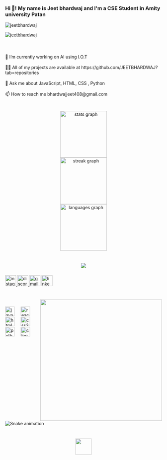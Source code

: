 <br clear="both">

<h3 align="left">Hi 👋! My name is Jeet bhardwaj and I'm a CSE Student in Amity university Patan</h3>

<p align="left"> <img src="https://komarev.com/ghpvc/?username=jeetbhardwaj&label=Profile%20views&color=0e75b6&style=flat" alt="jeetbhardwaj" /> </p>

<p align="left"> <a href="https://github.com/ryo-ma/github-profile-trophy"><img src="https://github-profile-trophy.vercel.app/?username=jeetbhardwaj" alt="jeetbhardwaj" /></a> </p>

###

<br clear="both">

<p align="left">🔭 I’m currently working on AI using I.O.T<br><br>👨‍💻 All of my projects are available at https://github.com/JEETBHARDWAJ?tab=repositories<br><br>💬 Ask me about JavaScript, HTML, CSS , Python<br><br>📫 How to reach me bhardwajjeet408@gmail.com</p>

###

<br clear="both">

<div align="center">
  <img src="https://github-readme-stats.vercel.app/api?username=JEETBHARDWAJ&hide_title=false&hide_rank=false&show_icons=true&include_all_commits=true&count_private=true&disable_animations=false&theme=radical&locale=en&hide_border=false" height="150" alt="stats graph" /> <br>
  <img src="https://streak-stats.demolab.com?user=JEETBHARDWAJ&locale=en&mode=daily&theme=radical&hide_border=false&border_radius=5" height="150" alt="streak graph" /> <br>
  <img src="https://github-readme-stats.vercel.app/api/top-langs?username=JEETBHARDWAJ&locale=en&hide_title=false&layout=compact&card_width=320&langs_count=5&theme=radical&hide_border=true" height="150" alt="languages graph"  />
</div>

###

<br clear="both">

<div align="center">
  <img src="https://profile-counter.glitch.me/JEETBHARDWAJ/count.svg?"  />
</div>

###

<div align="left">
  <a href="https://www.instagram.com/jeet_bhardwaj295/" target="_blank">
    <img src="https://img.shields.io/static/v1?message=Instagram&logo=instagram&label=&color=E4405F&logoColor=white&labelColor=&style=for-the-badge" height="35" alt="instagram logo"  />
  </a>
  <a href="https://discord.com/channels/@me" target="_blank">
    <img src="https://img.shields.io/static/v1?message=Discord&logo=discord&label=&color=7289DA&logoColor=white&labelColor=&style=for-the-badge" height="35" alt="discord logo"  />
  </a>
  <img src="https://img.shields.io/static/v1?message=Gmail&logo=gmail&label=&color=D14836&logoColor=white&labelColor=&style=for-the-badge" height="35" alt="gmail logo"  />
  <a href="https://www.linkedin.com/in/jeet-bhardwaj-7ba156248/" target="_blank">
    <img src="https://img.shields.io/static/v1?message=LinkedIn&logo=linkedin&label=&color=0077B5&logoColor=white&labelColor=&style=for-the-badge" height="35" alt="linkedin logo"  />
  </a>
</div>

###

<br clear="both">

<img align="right" height="391" src="https://media.giphy.com/media/qgQUggAC3Pfv687qPC/giphy.gif"  />

###

<div align="left">
  <img src="https://cdn.jsdelivr.net/gh/devicons/devicon/icons/javascript/javascript-original.svg" height="30" alt="javascript logo"  />
  <img width="12" />
  <img src="https://cdn.jsdelivr.net/gh/devicons/devicon/icons/react/react-original.svg" height="30" alt="react logo"  />
  <img width="12" />
  <img src="https://cdn.jsdelivr.net/gh/devicons/devicon/icons/html5/html5-original.svg" height="30" alt="html5 logo"  />
  <img width="12" />
  <img src="https://cdn.jsdelivr.net/gh/devicons/devicon/icons/css3/css3-original.svg" height="30" alt="css3 logo"  />
  <img width="12" />
  <img src="https://cdn.jsdelivr.net/gh/devicons/devicon/icons/python/python-original.svg" height="30" alt="python logo"  />
  <img width="12" />
  <img src="https://cdn.jsdelivr.net/gh/devicons/devicon/icons/c/c-original.svg" height="30" alt="c logo"  />
</div>

###

<br clear="both">

<img src="https://raw.githubusercontent.com/JEETBHARDWAJ/JEETBHARDWAJ/output/snake.svg" alt="Snake animation" />

###

<br clear="both">

<div align="center">
  <img height="52" src="https://media.giphy.com/media/MYI6NK4JOGpOzOriEg/giphy.gif"  />
</div>

###
